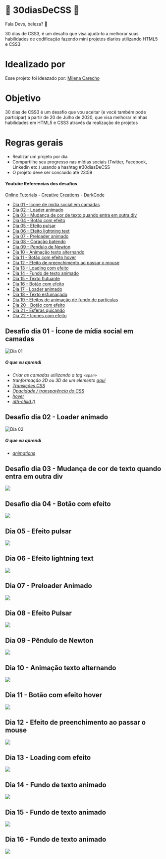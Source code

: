 # 🚀 30diasDeCSS 🚀
 
 Fala Devs, beleza? 🖖

 30 dias de CSS3, é um desafio que visa ajudá-lo a melhorar suas habilidades de codificação fazendo mini projetos diarios utilizando HTML5 e CSS3 

# Idealizado por

Esse projeto foi ideazado por:
[Milena Carecho](https://github.com/MilenaCarecho/30diasDeCSS)


 # Objetivo

30 dias de CSS3 é um desafio que vou aceitar (e você também pode participar) a partir de 20 de Julho de 2020, que visa melhorar minhas habilidades em HTML5 e CSS3 através da realização de projetos 

# Regras gerais

* Realizar um projeto por dia
* Compartilhe seu progresso nas mídias sociais (Twitter, Facebook, Linkedin etc.) usando a hashtag #30diasDeCSS
* O projeto deve ser concluído até 23:59

#### Youtube Referencias dos desafios
[Online Tutorials](https://www.youtube.com/channel/UCbwXnUipZsLfUckBPsC7Jog) - 
[Creative Creations](https://www.youtube.com/channel/UCOKmVksbzoKJKmtu7rlEM1A) - 
[DarkCode](https://www.youtube.com/channel/UCD3KVjbb7aq2OiOffuungzw)


* [Dia 01 - Ícone de mídia social em camadas](#id01)
* [Dia 02 - Loader animado](#id02)
* [Dia 03 - Mudança de cor de texto quando entra em outra div](#id03)
* [Dia 04 - Botão com efeito](#id04)
* [Dia 05 - Efeito pulsar](#id05)
* [Dia 06 - Efeito lightning text](#id06)
* [Dia 07 - Preloader animado](#id07)  
* [Dia 08 - Coração batendo](#id08)
* [Dia 09 - Pendulo de Newton](#id09)
* [Dia 10 - Animação texto alternando](#id10)
* [Dia 11 - Botão com efeito hover](#id11)
* [Dia 12 - Efeito de preenchimento ao passar o mouse](#id12)
* [Dia 13 - Loading com efeito](#id13)
* [Dia 14 - Fundo de texto animado](#id14)
* [Dia 15 - Texto flutuante](#id15)
* [Dia 16 - Botão com efeito](#id16)
* [Dia 17 - Loader animado](#id17)
* [Dia 18 - Texto esfumaçado](#id18)
* [Dia 19 - Efeitos de animação de fundo de partículas](#id19)
* [Dia 20 - Botão com efeito](#id20)
* [Dia 21 - Esferas quicando](#id21)
* [Dia 22 - Icones com efeito](#id22)


##  Desafio dia 01 - Ícone de mídia social em camadas <a name="id01"></a>
![Dia 01](https://user-images.githubusercontent.com/37448340/88348819-d38d7000-cd24-11ea-99d1-39b04afb77f2.gif)

##### O que eu aprendi

* *Criar as camadas utilizando a tag `<span>`*
* *tranformação 2D ou 3D de um elemento [aqui](https://www.w3schools.com/cssref/css3_pr_transform.asp)*
* *[Transições CSS](https://www.w3schools.com/css/css3_transitions.asp)*
* *[Opacidade / transparência do CSS](https://www.w3schools.com/css/css_image_transparency.asp)*
* *[hover](https://www.w3schools.com/cssref/sel_hover.asp)*
* *[nth-child ()](https://www.w3schools.com/cssref/sel_nth-child.asp)*


##  Desafio dia 02 - Loader animado <a name="id02"></a>
![Dia 02](https://media.giphy.com/media/UrDpHmT0xsvnv9TGDx/giphy.gif)

##### O que eu aprendi

* *[animations](https://www.w3schools.com/css/css3_animations.asp)*


##  Desafio dia 03 - Mudança de cor de texto quando entra em outra div <a name="id03"></a>

<img src="Desafios/dia 03/gif/dia03.gif">

##  Desafio dia 04 - Botão com efeito</a>

<img src="Desafios/dia 04/gif/dia04.gif">

##  Dia 05 - Efeito pulsar </a>

<img src="Desafios/dia 05/gif/dia05.gif">

##  Dia 06 - Efeito lightning text </a>

<img src="Desafios/dia 06/gif/dia06.gif">

##  Dia 07 - Preloader Animado </a>

<img src="Desafios/dia 07/gif/dia07.gif">

##  Dia 08 - Efeito Pulsar </a>

<img src="Desafios/dia 08/gif/dia08.gif">

##  Dia 09 - Pêndulo de Newton </a>

<img src="Desafios/dia 09/gif/dia09.gif">


##  Dia 10 - Animação texto alternando </a>

<img src="Desafios/dia 10/gif/dia10.gif">

##  Dia 11 - Botão com efeito hover </a>

<img src="Desafios/dia 11/gif/dia11.gif">

##  Dia 12 - Efeito de preenchimento ao passar o mouse </a>

<img src="Desafios/dia 12/gif/dia12.gif">

##  Dia 13 - Loading com efeito </a>

<img src="Desafios/dia 13/gif/dia13.gif">

##  Dia 14 - Fundo de texto animado </a>

<img src="Desafios/dia 14/gif/dia14.gif">

##  Dia 15 - Fundo de texto animado </a>

<img src="Desafios/dia 15/gif/dia15.gif">

##  Dia 16 - Fundo de texto animado </a>

<img src="Desafios/dia 16/gif/dia16.gif">

